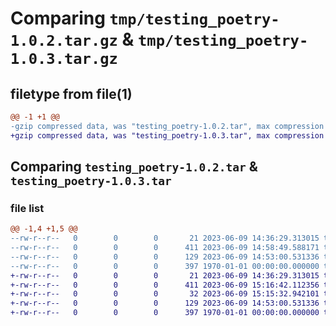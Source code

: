 # Comparing `tmp/testing_poetry-1.0.2.tar.gz` & `tmp/testing_poetry-1.0.3.tar.gz`

## filetype from file(1)

```diff
@@ -1 +1 @@
-gzip compressed data, was "testing_poetry-1.0.2.tar", max compression
+gzip compressed data, was "testing_poetry-1.0.3.tar", max compression
```

## Comparing `testing_poetry-1.0.2.tar` & `testing_poetry-1.0.3.tar`

### file list

```diff
@@ -1,4 +1,5 @@
--rw-r--r--   0        0        0       21 2023-06-09 14:36:29.313015 testing_poetry-1.0.2/README.md
--rw-r--r--   0        0        0      411 2023-06-09 14:58:49.588171 testing_poetry-1.0.2/pyproject.toml
--rw-r--r--   0        0        0      129 2023-06-09 14:53:00.531336 testing_poetry-1.0.2/testing_poetry/main.py
--rw-r--r--   0        0        0      397 1970-01-01 00:00:00.000000 testing_poetry-1.0.2/PKG-INFO
+-rw-r--r--   0        0        0       21 2023-06-09 14:36:29.313015 testing_poetry-1.0.3/README.md
+-rw-r--r--   0        0        0      411 2023-06-09 15:16:42.112356 testing_poetry-1.0.3/pyproject.toml
+-rw-r--r--   0        0        0       32 2023-06-09 15:15:32.942101 testing_poetry-1.0.3/testing_poetry/__init__.py
+-rw-r--r--   0        0        0      129 2023-06-09 14:53:00.531336 testing_poetry-1.0.3/testing_poetry/main.py
+-rw-r--r--   0        0        0      397 1970-01-01 00:00:00.000000 testing_poetry-1.0.3/PKG-INFO
```

